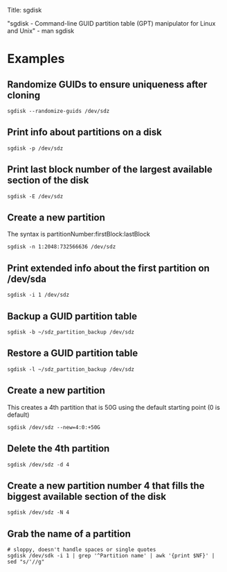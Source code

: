 Title: sgdisk

"sgdisk - Command-line GUID partition table (GPT) manipulator for Linux and Unix" - man sgdisk

# Examples
## Randomize GUIDs to ensure uniqueness after cloning

```
sgdisk --randomize-guids /dev/sdz
```

## Print info about partitions on a disk

```
sgdisk -p /dev/sdz
```

## Print last block number of the largest available section of the disk

```
sgdisk -E /dev/sdz
```

## Create a new partition
The syntax is partitionNumber:firstBlock:lastBlock

```
sgdisk -n 1:2048:732566636 /dev/sdz
```

## Print extended info about the first partition on /dev/sda

```
sgdisk -i 1 /dev/sdz
```

## Backup a GUID partition table

```
sgdisk -b ~/sdz_partition_backup /dev/sdz
```

## Restore a GUID partition table

```
sgdisk -l ~/sdz_partition_backup /dev/sdz
```

## Create a new partition
This creates a 4th partition that is 50G using the default starting point (0 is default)

```
sgdisk /dev/sdz --new=4:0:+50G
```

## Delete the 4th partition

```
sgdisk /dev/sdz -d 4
```

## Create a new partition number 4 that fills the biggest available section of the disk

```
sgdisk /dev/sdz -N 4
```

## Grab the name of a partition

```
# sloppy, doesn't handle spaces or single quotes
sgdisk /dev/sdk -i 1 | grep '^Partition name' | awk '{print $NF}' | sed "s/'//g"
```
